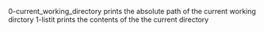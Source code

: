 0-current_working_directory prints the absolute path of the current working dirctory
1-listit prints the contents of the the current directory
